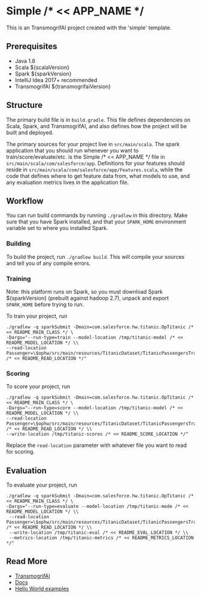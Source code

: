 # Simple /* << APP_NAME */

This is an TransmogrifAI project created with the 'simple' template.

## Prerequisites

- Java 1.8
- Scala ${scalaVersion}
- Spark ${sparkVersion}
- IntelliJ Idea 2017+ recommended
- TransmogrifAI ${transmogrifaiVersion}


## Structure

The primary build file is in `build.gradle`.
This file defines dependencies on Scala, Spark, and TransmogrifAI, and also defines how the project will be built
and deployed.

The primary sources for your project live in `src/main/scala`.
The spark application that you should run whenever you want to train/score/evaluate/etc. is the Simple /* << APP_NAME */
file in `src/main/scala/com/salesforce/app`.
Definitions for your features should reside in `src/main/scala/com/salesforce/app/Features.scala`, while the code that defines
where to get feature data from, what models to use, and any evaluation metrics lives in the application file.

## Workflow

You can run build commands by running `./gradlew` in this directory. Make sure that you have Spark installed, and that your
`SPARK_HOME` environment variable set to where you installed Spark.

### Building
To build the project, run `./gradlew build`. This will compile your sources and tell you of any compile errors.

### Training

Note: this platform runs on Spark, so you must download Spark ${sparkVersion} (prebuilt against hadoop 2.7), unpack and export `SPARK_HOME` before trying to run.

To train your project, run

```
./gradlew -q sparkSubmit -Dmain=com.salesforce.hw.titanic.OpTitanic /* << README_MAIN_CLASS */ \
-Dargs="--run-type=train --model-location /tmp/titanic-model /* << README_MODEL_LOCATION */ \\
--read-location Passenger=\$ophw/src/main/resources/TitanicDataset/TitanicPassengersTrainData.csv /* << README_READ_LOCATION */"
```

### Scoring
To score your project, run

```
./gradlew -q sparkSubmit -Dmain=com.salesforce.hw.titanic.OpTitanic /* << README_MAIN_CLASS */ \
-Dargs="--run-type=score --model-location /tmp/titanic-model /* << README_MODEL_LOCATION */ \\
--read-location Passenger=\$ophw/src/main/resources/TitanicDataset/TitanicPassengersTrainData.csv /* << README_READ_LOCATION */ \\
--write-location /tmp/titanic-scores /* << README_SCORE_LOCATION */"
```

Replace the `read-location` parameter with whatever file you want to read for scoring.

## Evaluation
To evaluate your project, run

```
./gradlew -q sparkSubmit -Dmain=com.salesforce.hw.titanic.OpTitanic /* << README_MAIN_CLASS */ \
-Dargs="--run-type=evaluate --model-location /tmp/titanic-mode /* << README_MODEL_LOCATION */ \\
 --read-location Passenger=\$ophw/src/main/resources/TitanicDataset/TitanicPassengersTrainData.csv /* << README_READ_LOCATION */ \\
 --write-location /tmp/titanic-eval /* << README_EVAL_LOCATION */ \\
 --metrics-location /tmp/titanic-metrics /* << README_METRICS_LOCATION */"
```

## Read More

- [TransmogrifAI](https://github.com/salesforce/TransmogrifAI)
- [Docs](https://docs.transmogrif.ai)
- [Hello World examples](https://github.com/salesforce/TransmogrifAI/tree/master/helloworld)
